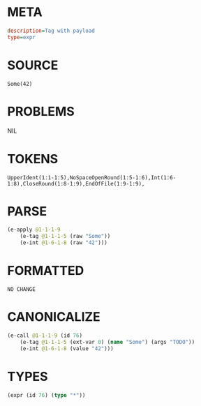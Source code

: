 # META
~~~ini
description=Tag with payload
type=expr
~~~
# SOURCE
~~~roc
Some(42)
~~~
# PROBLEMS
NIL
# TOKENS
~~~zig
UpperIdent(1:1-1:5),NoSpaceOpenRound(1:5-1:6),Int(1:6-1:8),CloseRound(1:8-1:9),EndOfFile(1:9-1:9),
~~~
# PARSE
~~~clojure
(e-apply @1-1-1-9
	(e-tag @1-1-1-5 (raw "Some"))
	(e-int @1-6-1-8 (raw "42")))
~~~
# FORMATTED
~~~roc
NO CHANGE
~~~
# CANONICALIZE
~~~clojure
(e-call @1-1-1-9 (id 76)
	(e-tag @1-1-1-5 (ext-var 0) (name "Some") (args "TODO"))
	(e-int @1-6-1-8 (value "42")))
~~~
# TYPES
~~~clojure
(expr (id 76) (type "*"))
~~~
